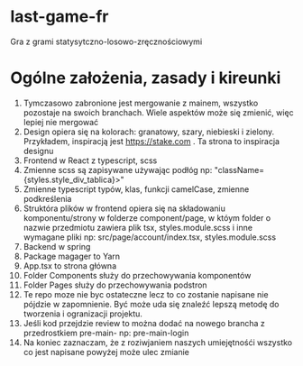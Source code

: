 # last-game-fr
Gra z grami statysytczno-losowo-zręcznościowymi

# Ogólne założenia, zasady i kireunki
1. Tymczasowo zabronione jest mergowanie z mainem, wszystko pozostaje na swoich branchach. Wiele aspektów może się zmienić, więc lepiej nie mergować
2. Design opiera się na kolorach: granatowy, szary, niebieski i zielony. Przykładem, inspiracją jest https://stake.com . Ta strona to inspiracja designu
3. Frontend w React z typescript, scss
4. Zmienne scss są zapisywane używając podłóg np: "className={styles.style_div_tablica}>"
5. Zmienne typescript typów, klas, funkcji camelCase, zmienne podkreślenia
6. Struktóra plików w frontend opiera się na składowaniu komponentu/strony w folderze component/page, w któym folder o nazwie przedmiotu zawiera plik tsx, styles.module.scss i inne wymagane pliki np: src/page/account/index.tsx, styles.module.scss
7. Backend w spring
8. Package magager to Yarn
9. App.tsx to strona główna
10. Folder Components służy do przechowywania komponentów
11. Folder Pages służy do przechowywania podstron
12. Te repo moze nie byc ostateczne lecz to co zostanie napisane nie pójdzie w zapomnienie. Być może uda się znaleźć lepszą metodę do tworzenia i ogranizacji projektu.
13. Jeśli kod przejdzie review to można dodać na nowego brancha z przedrostkiem pre-main- np: pre-main-login
14. Na koniec zaznaczam, że z roziwjaniem naszych umiejętnośći wszystko co jest napisane powyżej może ulec zmianie
